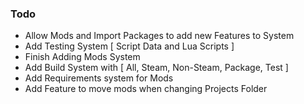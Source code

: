 
### **Todo**

- Allow Mods and Import Packages to add new Features to System
- Add Testing System [ Script Data and Lua Scripts ]
- Finish Adding Mods System
- Add Build System with [ All, Steam, Non-Steam, Package, Test ]
- Add Requirements system for Mods
- Add Feature to move mods when changing Projects Folder